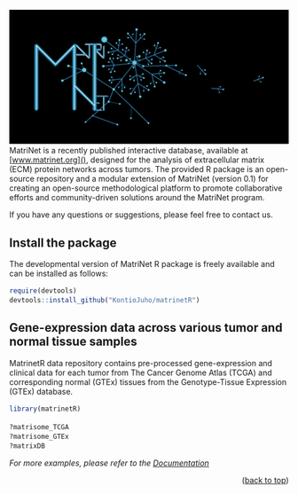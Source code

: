 ![My Image](network.jpeg)
MatriNet is a recently published interactive database, available at [www.matrinet.org](),  designed for the analysis of extracellular matrix (ECM) protein networks across tumors.  The provided R package is an open-source repository and a modular extension of MatriNet (version 0.1) for creating an open-source methodological platform to promote collaborative efforts and community-driven solutions around the MatriNet program.


If you have any questions or suggestions, please feel free to contact us.

<!-- GETTING STARTED -->
## Install the package
The developmental version of MatriNet R package is freely available and can be installed as follows:
```r
require(devtools)
devtools::install_github("KontioJuho/matrinetR")
``` 


<!-- USAGE EXAMPLES -->
## Gene-expression data across various tumor and normal tissue samples 

MatrinetR data repository contains pre-processed gene-expression and clinical data for each tumor from The Cancer Genome Atlas (TCGA) and corresponding normal (GTEx) tissues from the Genotype-Tissue Expression (GTEx) database. 

```r
library(matrinetR)

?matrisome_TCGA
?matrisome_GTEx
?matrixDB

```

_For more examples, please refer to the [Documentation]()_

<p align="right">(<a href="#top">back to top</a>)</p>
